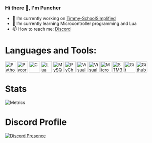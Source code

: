 ### Hi there 👋, I'm Puncher

- 🔭 I’m currently working on [Timmy-SchoolSimplified](https://github.com/School-Simplified/Timmy-SchoolSimplified)
- 🌱 I’m currently learning Microcontroller programming and Lua
- 📫 How to reach me: [Discord](https://github.com/Puncher1#discord-profile)

# Languages and Tools:
<img align="left" alt="Python" width="36px" src="https://upload.wikimedia.org/wikipedia/commons/thumb/c/c3/Python-logo-notext.svg/2000px-Python-logo-notext.svg.png" />
<img align="left" alt="Pycord" width="36px" src="https://avatars.githubusercontent.com/u/89700626?v=4" />
<img align="left" alt="C" width="36px" src="https://upload.wikimedia.org/wikipedia/commons/thumb/1/18/C_Programming_Language.svg/1200px-C_Programming_Language.svg.png" />
<img align="left" alt="Lua" width = "36px"= src="https://upload.wikimedia.org/wikipedia/commons/thumb/c/cf/Lua-Logo.svg/1200px-Lua-Logo.svg.png" />
<img align="left" alt="MySQL" width="36px" src="https://upload.wikimedia.org/wikipedia/de/d/dd/MySQL_logo.svg" />
<img align="left" alt="PyCharm" width="36px" src="https://resources.jetbrains.com/storage/products/pycharm/img/meta/pycharm_logo_300x300.png" />
<img align="left" alt="Visual Studio Code" width="36px" src="https://upload.wikimedia.org/wikipedia/commons/thumb/9/9a/Visual_Studio_Code_1.35_icon.svg/1024px-Visual_Studio_Code_1.35_icon.svg.png" />
<img align="left" alt="Visual Studio" width="36px" src="https://upload.wikimedia.org/wikipedia/commons/thumb/5/59/Visual_Studio_Icon_2019.svg/1200px-Visual_Studio_Icon_2019.svg.png" />
<img align="left" alt="Microchip Studio" width="36px" src="https://download.zone/wp-content/uploads/2020/03/Atmel-Studio-Download-For-PC.png" />
<img align="left" alt="STM32" width="36px" src="https://encrypted-tbn0.gstatic.com/images?q=tbn:ANd9GcSqnCw5V56CsTH00_HrFkwJjl60r02-2McUPdA-3xt6-KdWaIdPMwQu5NFKcg4AvoNuF58&usqp=CAU" />
<img align="left" alt="Git" width="36px" src="https://garygregory.files.wordpress.com/2016/11/git_logo.png?w=325" />
<img align="left" alt="Github" width="36px" src="https://upload.wikimedia.org/wikipedia/commons/thumb/9/91/Octicons-mark-github.svg/2048px-Octicons-mark-github.svg.png" />
<br />
<br />

# Stats
![Metrics](https://metrics.lecoq.io/Puncher1?template=classic&languages=1&introduction=1&lines=1&activity=1&achievements=1&languages.limit=8&languages.sections=most-used&languages.colors=github&languages.threshold=0%25&languages.indepth=false&languages.recent.load=300&languages.recent.days=14&introduction.title=true&activity.limit=3&activity.load=300&activity.days=3&activity.filter=all&activity.visibility=public&activity.timestamps=false&achievements.threshold=C&achievements.secrets=true&achievements.limit=0&config.timezone=Europe%2FZurich)
# Discord Profile
[![Discord Presence](https://lanyard-profile-readme.vercel.app/api/305354423801217025 )](https://discord.com/users/305354423801217025)
